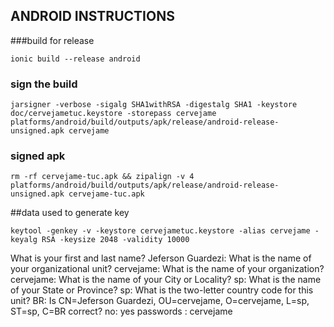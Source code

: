 ## ANDROID INSTRUCTIONS

###build for release
```
ionic build --release android
```

### sign the build
```
jarsigner -verbose -sigalg SHA1withRSA -digestalg SHA1 -keystore doc/cervejametuc.keystore -storepass cervejame platforms/android/build/outputs/apk/release/android-release-unsigned.apk cervejame

```

### signed apk

```
rm -rf cervejame-tuc.apk && zipalign -v 4 platforms/android/build/outputs/apk/release/android-release-unsigned.apk cervejame-tuc.apk
```

##data used to generate key
```
keytool -genkey -v -keystore cervejametuc.keystore -alias cervejame -keyalg RSA -keysize 2048 -validity 10000
```


What is your first and last name?
Jeferson Guardezi:
What is the name of your organizational unit?
cervejame:
What is the name of your organization?
cervejame:
What is the name of your City or Locality?
sp:
What is the name of your State or Province?
sp:
What is the two-letter country code for this unit?
BR:
Is CN=Jeferson Guardezi, OU=cervejame, O=cervejame, L=sp, ST=sp, C=BR correct?
no:  yes
passwords : cervejame
